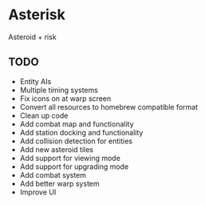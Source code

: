 # Asterisk
Asteroid + risk

## TODO
- Entity AIs
- Multiple timing systems 
- Fix icons on at warp screen
- Convert all resources to homebrew compatible format
- Clean up code
- Add combat map and functionality
- Add station docking and functionality
- Add collision detection for entities
- Add new asteroid tiles
- Add support for viewing mode
- Add support for upgrading mode
- Add combat system
- Add better warp system
- Improve UI

